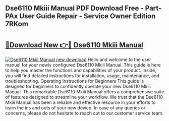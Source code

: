 ## Dse6110 Mkiii Manual PDF Download Free - Part-PAx User Guide Repair - Service Owner Edition 7RKom

# <h2><a href="http://bc3887.oget.top/?id=Dse6110+Mkiii+Manual">🔗Download New 👉🔴 Dse6110 Mkiii Manual</a></h2>

[![Dse6110 Mkiii Manual new download](https://i.imgur.com/5g1atiW.png)](http://bc3887.oget.top/?id=Dse6110+Mkiii+Manual)
Hello and welcome to the user manual for your newly configured Dse6110 Mkiii Manual. This guide is here to help you master the functions and capabilities of your product. Inside, you will find detailed instructions for installation, usage, maintenance, and troubleshooting. Operating Instructions for Beginners This guide is designed for beginners to confidently operate your new Dse6110 Mkiii Manual. This remarkable Dse6110 Mkiii Manual offers a comprehensive suite of features designed to streamline your workflow. We trust that the Dse6110 Mkiii Manual has been a reliable and effective resource in your efforts to learn the ins and outs of your new device. In case of any queries or concerns, please do not hesitate to reach out to our customer service team.
